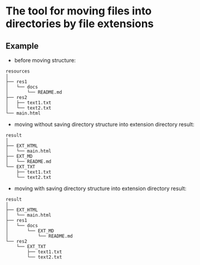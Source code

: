 # The tool for moving files into directories by file extensions

## Example

- before moving structure:

```
resources
│
├── res1
│   └── docs
│       └── README.md
├── res2
│   ├── text1.txt
│   └── text2.txt
└── main.html
```

- moving without saving directory structure into extension directory result:

```
result
│
├── EXT_HTML
│   └── main.html
├── EXT_MD
│   └── README.md
└── EXT_TXT
    ├── text1.txt
    └── text2.txt
```


- moving with saving directory structure into extension directory result:

```
result
│
├── EXT_HTML
│   └── main.html
├── res1
│   └── docs
│       └── EXT_MD
│           └── README.md
└── res2 
    └── EXT_TXT
        ├── text1.txt
        └── text2.txt
```